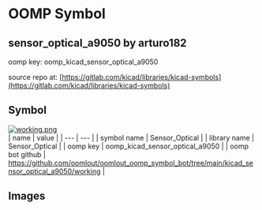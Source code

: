 # OOMP Symbol  
## sensor_optical_a9050  by arturo182  
  
oomp key: oomp_kicad_sensor_optical_a9050  
  
source repo at: [https://gitlab.com/kicad/libraries/kicad-symbols](https://gitlab.com/kicad/libraries/kicad-symbols)  
## Symbol  
  
[![working.png](working_600.png)](working.png)  
| name | value | 
| --- | --- | 
| symbol name | Sensor_Optical | 
| library name | Sensor_Optical | 
| oomp key | oomp_kicad_sensor_optical_a9050 | 
| oomp bot github | https://github.com/oomlout/oomlout_oomp_symbol_bot/tree/main/kicad_sensor_optical_a9050/working | 
## Images  
